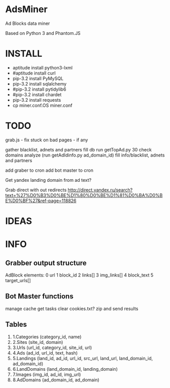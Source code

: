 AdsMiner
========
<p>Ad Blocks data miner</p>
<p>Based on Python 3 and Phantom.JS</p>

INSTALL
=======
<ul>
<li>aptitude install python3-lxml</li>
<li>#aptitude install curl</li>
<li>pip-3.2 install PyMySQL</li>
<li>pip-3.2 install sqlalchemy</li>
<li>#pip-3.2 install pytidylib6</li>
<li>#pip-3.2 install chardet</li>
<li>pip-3.2 install requests</li>
<li>cp miner.conf.OS miner.conf</li>
</ul>

TODO
====
grab.js - fix stuck on bad pages - if any

gather blacklist, adnets and partners
	fill db
	run getTopAd.py 30
	check domains
	analyze (run getAdIdinfo.py ad_domain_id)
	fill info/blacklist, adnets and partners

add graber to cron
add bot master to cron

Get yandex landing domain from ad text?

Grab direct with out redirects
http://direct.yandex.ru/search?text=%27%D0%B3%D0%BE%D1%80%D0%BE%D1%81%D0%BA%D0%BE%D0%BF%27&ref-page=118826

IDEAS
=====

INFO
====

<h2>Grabber output structure</h2>
AdBlock elements:
0 url
1 block_id
2 links[]
3 img_links[]
4 block_text
5 target_urls[]

<h2>Bot Master functions</h2>
 manage cache
 get tasks
 clear cookies.txt?
 zip and send results

<h2>Tables</h2>
<ol>
<li>1.Categories (category_id, name)</li>
<li>2.Sites (site_id, domain)</li>
<li>3.Urls (url_id, category_id, site_id, url)</li>
<li>4.Ads (ad_id, url_id, text, hash)</li>
<li>5.Landings (land_id, ad_id, url_id, src_url, land_url, land_domain_id, ad_domain_id)</li>
<li>6.LandDomains (land_domain_id, landing_domain)</li>
<li>7.Images (img_id, ad_id, img_url)</li>
<li>8.AdDomains (ad_domain_id, ad_domain)</li>
</ol>




